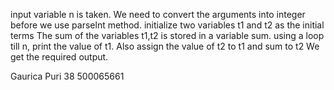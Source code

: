 input variable n is taken.
We need to convert the arguments into integer before we use parselnt method.
initialize two variables t1 and t2 as the initial terms
The sum of the variables t1,t2 is stored in a variable sum.
using a loop till n, print the value of t1.
Also assign the value of t2 to t1 and sum to t2
We get the required output.

Gaurica Puri
38
500065661
